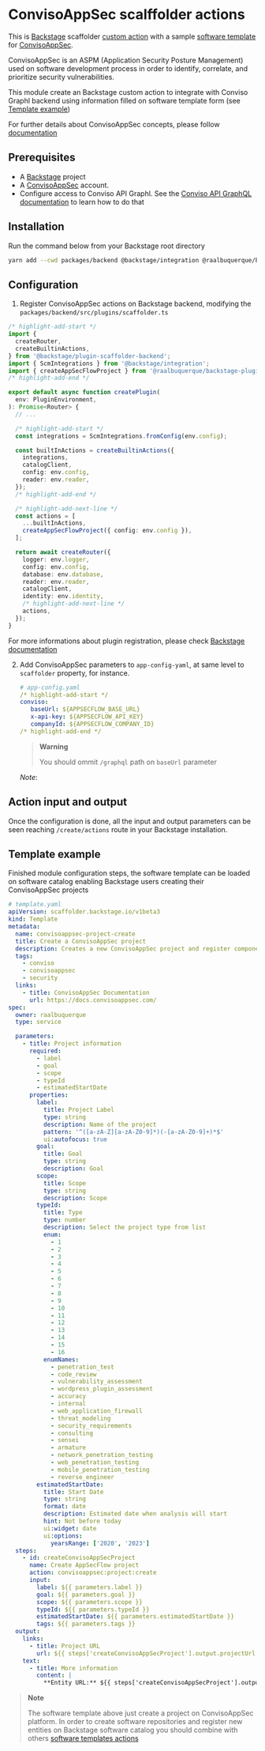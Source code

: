 # ConvisoAppSec scalffolder actions

This is [Backstage](https://backstage.io/) scaffolder [custom action](https://backstage.io/docs/features/software-templates/writing-custom-actions) with a sample [software template](https://backstage.io/docs/features/software-templates/) for [ConvisoAppSec](https://www.convisoappsec.com/).

ConvisoAppSec is an ASPM (Application Security Posture Management) used on software development process in order to identify, correlate, and prioritize security vulnerabilities.

This module create an Backstage custom action to integrate with Conviso Graphl backend using information filled on software template form (see [Template example](#template-example))

For further details about ConvisoAppSec concepts, please follow [documentation](https://docs.convisoappsec.com/)

## Prerequisites

- A [Backstage](https://backstage.io/docs/getting-started/) project
- A [ConvisoAppSec](https://www.convisoappsec.com/) account.
- Configure access to Conviso API Graphl. See the [Conviso API GraphQL documentation](https://docs.convisoappsec.com/api/graphql/introduction) to learn how to do that

## Installation

Run the command below from your Backstage root directory

```sh
yarn add --cwd packages/backend @backstage/integration @raalbuquerque/backstage-plugin-scaffolder-backend-module-convisoappsec
```

## Configuration

1. Register ConvisoAppSec actions on Backstage backend, modifying the `packages/backend/src/plugins/scaffolder.ts`

```ts
/* highlight-add-start */
import {
  createRouter,
  createBuiltinActions,
} from '@backstage/plugin-scaffolder-backend';
import { ScmIntegrations } from '@backstage/integration';
import { createAppSecFlowProject } from '@raalbuquerque/backstage-plugin-scaffolder-backend-module-convisoappsec';
/* highlight-add-end */

export default async function createPlugin(
  env: PluginEnvironment,
): Promise<Router> {
  // ...

  /* highlight-add-start */
  const integrations = ScmIntegrations.fromConfig(env.config);

  const builtInActions = createBuiltinActions({
    integrations,
    catalogClient,
    config: env.config,
    reader: env.reader,
  });
  /* highlight-add-end */

  /* highlight-add-next-line */
  const actions = [
    ...builtInActions,
    createAppSecFlowProject({ config: env.config }),
  ];

  return await createRouter({
    logger: env.logger,
    config: env.config,
    database: env.database,
    reader: env.reader,
    catalogClient,
    identity: env.identity,
    /* highlight-add-next-line */
    actions,
  });
}
```

For more informations about plugin registration, please check [Backstage documentation](https://backstage.io/docs/features/software-templates/writing-custom-actions#registering-custom-actions)

2. Add ConvisoAppSec parameters to `app-config-yaml`, at same level to `scaffolder` property, for instance.

   ```yaml
   # app-config.yaml
   /* highlight-add-start */
   conviso:
      baseUrl: ${APPSECFLOW_BASE_URL}
      x-api-key: ${APPSECFLOW_API_KEY}
      companyId: ${APPSECFLOW_COMPANY_ID}
   /* highlight-add-end */
   ```

   > **Warning**
   >
   > You should ommit `/graphql` path on `baseUrl` parameter

   _*Note*_:

## Action input and output

Once the configuration is done, all the input and output parameters can be seen reaching `/create/actions` route in your Backstage installation.

## Template example

Finished module configuration steps, the software template can be loaded on software catalog enabling Backstage users creating their ConvisoAppSec projects

```yaml
# template.yaml
apiVersion: scaffolder.backstage.io/v1beta3
kind: Template
metadata:
  name: convisoappsec-project-create
  title: Create a ConvisoAppSec project
  description: Creates a new ConvisoAppSec project and register component on software catalog
  tags:
    - conviso
    - convisoappsec
    - security
  links:
    - title: ConvisoAppSec Documentation
      url: https://docs.convisoappsec.com/
spec:
  owner: raalbuquerque
  type: service

  parameters:
    - title: Project information
      required:
        - label
        - goal
        - scope
        - typeId
        - estimatedStartDate
      properties:
        label:
          title: Project Label
          type: string
          description: Name of the project
          pattern: '^([a-zA-Z][a-zA-Z0-9]*)(-[a-zA-Z0-9]+)*$'
          ui:autofocus: true
        goal:
          title: Goal
          type: string
          description: Goal
        scope:
          title: Scope
          type: string
          description: Scope
        typeId:
          title: Type
          type: number
          description: Select the project type from list
          enum:
            - 1
            - 2
            - 3
            - 4
            - 5
            - 6
            - 7
            - 8
            - 9
            - 10
            - 11
            - 12
            - 13
            - 14
            - 15
            - 16
          enumNames:
            - penetration_test
            - code_review
            - vulnerability_assessment
            - wordpress_plugin_assessment
            - accuracy
            - internal
            - web_application_firewall
            - threat_modeling
            - security_requirements
            - consulting
            - sensei
            - armature
            - network_penetration_testing
            - web_penetration_testing
            - mobile_penetration_testing
            - reverse_engineer
        estimatedStartDate:
          title: Start Date
          type: string
          format: date
          description: Estimated date when analysis will start
          hint: Not before today
          ui:widget: date
          ui:options:
            yearsRange: ['2020', '2023']
  steps:
    - id: createConvisoAppSecProject
      name: Create AppSecFlow project
      action: convisoappsec:project:create
      input:
        label: ${{ parameters.label }}
        goal: ${{ parameters.goal }}
        scope: ${{ parameters.scope }}
        typeId: ${{ parameters.typeId }}
        estimatedStartDate: ${{ parameters.estimatedStartDate }}
        tags: ${{ parameters.tags }}
  output:
    links:
      - title: Project URL
        url: ${{ steps['createConvisoAppSecProject'].output.projectUrl }}
    text:
      - title: More information
        content: |
          **Entity URL:** ${{ steps['createConvisoAppSecProject'].output.projectPid }}
```

> **Note**
>
> The software template above just create a project on ConvisoAppSec platform.
> In order to create software repositories and register new entities on Backstage software catalog you should combine with others [software templates actions](https://backstage.io/docs/features/software-templates/writing-templates)
